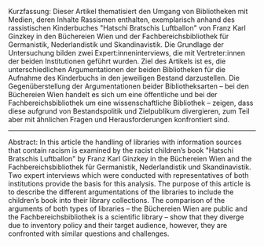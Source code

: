 Kurzfassung: Dieser Artikel thematisiert den Umgang von Bibliotheken mit Medien, deren Inhalte Rassismen enthalten, exemplarisch anhand des rassistischen Kinderbuches "Hatschi Bratschis Luftballon" von Franz Karl Ginzkey in den Büchereien Wien und der Fachbereichsbibliothek für Germanistik, Nederlandistik und Skandinavistik. Die Grundlage der Untersuchung bilden zwei Expert:inneninterviews, die mit Vertreter:innen der beiden Institutionen geführt wurden. Ziel des Artikels ist es, die unterschiedlichen Argumentationen der beiden Bibliotheken für die Aufnahme des Kinderbuchs in den jeweiligen Bestand darzustellen. Die Gegenüberstellung der Argumentationen beider Bibliotheksarten – bei den Büchereien Wien handelt es sich um eine öffentliche und bei der Fachbereichsbibliothek um eine wissenschaftliche Bibliothek – zeigen, dass diese aufgrund von Bestandspolitik und Zielpublikum divergieren, zum Teil aber mit ähnlichen Fragen und Herausforderungen konfrontiert sind.

---

Abstract: In this article the handling of libraries with information sources that contain racism is examined by the racist children’s book "Hatschi Bratschis Luftballon" by Franz Karl Ginzkey in the Büchereien Wien and the Fachbereichsbibliothek für Germanistik, Nederlandistik und Skandinavistik. Two expert interviews which were conducted with representatives of both institutions provide the basis for this analysis. The purpose of this article is to describe the different argumentations of the libraries to include the children’s book into their library collections. The comparison of the arguments of both types of libraries – the Büchereien Wien are public and the Fachbereichsbibliothek is a scientific library – show that they diverge due to inventory policy and their target audience, however, they are confronted with similar questions and challenges.